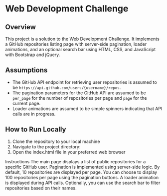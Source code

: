 # Web Development Challenge

## Overview

This project is a solution to the Web Development Challenge. 
It implements a GitHub repositories listing page with server-side pagination, 
loader animations, and an optional search bar using HTML, CSS, and JavaScript with Bootstrap and jQuery.

## Assumptions

- The GitHub API endpoint for retrieving user repositories is assumed to be `https://api.github.com/users/{username}/repos`.
- The pagination parameters for the GitHub API are assumed to be `per_page` for the number of repositories per page and `page` for the current page.
- Loader animations are assumed to be simple spinners indicating that API calls are in progress.

## How to Run Locally

1. Clone the repository to your local machine
2. Navigate to the project directory:
3. Open the index.html file in your preferred web browser

Instructions
The main page displays a list of public repositories for a specific GitHub user.
Pagination is implemented using server-side logic.
By default, 10 repositories are displayed per page.
You can choose to display 100 repositories per page using the pagination buttons.
A loader animation is displayed during API calls.
Optionally, you can use the search bar to filter repositories based on their names.

